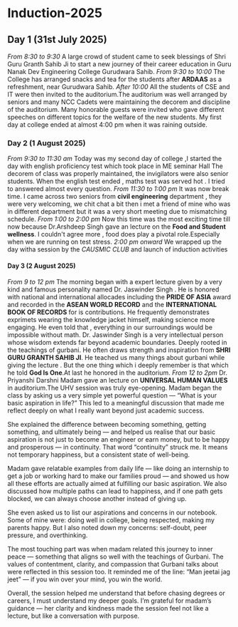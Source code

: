 # Induction-2025
## Day 1 (31st July 2025)
   *From 8:30 to 9:30*
A large crowd of student came to seek blessings of Shri Guru Granth Sahib Ji to start a new journey of their career education in Guru Nanak Dev Engineering College Gurudwara Sahib.
   *From 9:30 to 10:00*
The College has arranged snacks and tea for the students after **ARDAAS** as a refreshment, near Gurudwara Sahib.
   *After 10:00*
All the students of CSE and IT were then invited to the auditorium.The auditorium was well arranged by seniors and many NCC Cadets were maintaining the decorem and discipline of the auditorium.
Many honorable guests were invited who gave different speeches on different topics for the welfare of the new students.
My first day at college ended at almost 4:00 pm when it was raining outside.

### Day 2 (1 August 2025)
   *From 9:30 to 11:30 am*
Today was my second day of college ,I started the day with english proficiency test which took place in ME seminar Hall The decorem of class was properly maintained, the invigilators were also senior students. When the english test ended , maths test was served hot . I tried to answered almost every question.
   *From 11:30 to 1:00 pm*
It was now break time. I came across two seniors from **civil engineering** department , they were very welcoming, we chit chat a bit then i met a friend of mine who was in different department but it was a very short meeting due to mismatching schedule.
   *From 1:00 to 2:00 pm*
Now this time was the most exciting time till now because Dr.Arshdeep Singh gave an lecture on the **Food and Student wellness**. I couldn't agree more , food does play a pivotal role.Especially when we are running on test stress.
   *2:00 pm onward*
We wrapped up the day witha session by the *CAUSMIC CLUB* and launch of induction activities

#### Day 3 (2 August 2025)
   *From 9 to 12 pm*
The morning began with a expert lecture given by a very kind and famous personality named Dr. Jaswinder Singh . He is honored with national and international allocades including the **PRIDE OF ASIA** award and recorded in the **ASEAN WORLD RECORD** and the **INTERNATIONAL BOOK OF RECORDS** for is contributions.
He frequently demonstrates exprimets wearing the knowledge jacket himself, making science more engaging.
He even told that , everything in our surroundings would be impossible without math.
Dr. Jaswinder Singh is a very intellectual person whose wisdom extends far beyond academic boundaries. Deeply rooted in the teachings of gurbani. He often draws strength and inspiration from **SHRI GURU GRANTH SAHIB JI**. He teached us many things about gurbani while giving the lecture . But the one thing which i deeply remember is that which he told **God Is One**.At last he honored in the auditorium.
   *From 12 to 2pm*
   Dr. Priyanshi Darshni Madam gave an lecture on **UNIVERSAL HUMAN VALUES** in auditorium.The UHV session was truly eye-opening. Madam began the class by asking us a very simple yet powerful question — “What is your basic aspiration in life?” This led to a meaningful discussion that made me reflect deeply on what I really want beyond just academic success.

She explained the difference between becoming something, getting something, and ultimately being — and helped us realise that our basic aspiration is not just to become an engineer or earn money, but to be happy and prosperous — in continuity. That word “continuity” struck me. It means not temporary happiness, but a consistent state of well-being.

Madam gave relatable examples from daily life — like doing an internship to get a job or working hard to make our families proud — and showed us how all these efforts are actually aimed at fulfilling our basic aspiration. We also discussed how multiple paths can lead to happiness, and if one path gets blocked, we can always choose another instead of giving up.

She even asked us to list our aspirations and concerns in our notebook. Some of mine were: doing well in college, being respected, making my parents happy. But I also noted down my concerns: self-doubt, peer pressure, and overthinking.

The most touching part was when madam related this journey to inner peace — something that aligns so well with the teachings of Gurbani. The values of contentment, clarity, and compassion that Gurbani talks about were reflected in this session too. It reminded me of the line: “Man jeetai jag jeet” — if you win over your mind, you win the world.

Overall, the session helped me understand that before chasing degrees or careers, I must understand my deeper goals. I’m grateful for madam’s guidance — her clarity and kindness made the session feel not like a lecture, but like a conversation with purpose.
   
